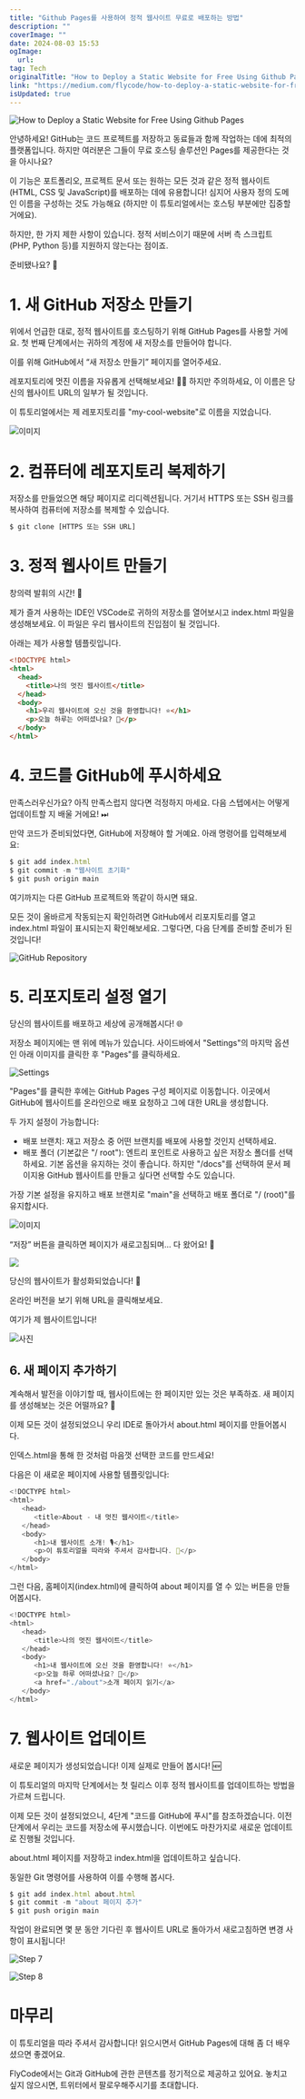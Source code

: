 ```yaml
---
title: "Github Pages를 사용하여 정적 웹사이트 무료로 배포하는 방법"
description: ""
coverImage: ""
date: 2024-08-03 15:53
ogImage: 
  url: 
tag: Tech
originalTitle: "How to Deploy a Static Website for Free Using Github Pages"
link: "https://medium.com/flycode/how-to-deploy-a-static-website-for-free-using-github-pages-8eddc194853b"
isUpdated: true
---
```






![How to Deploy a Static Website for Free Using Github Pages](/assets/img/HowtoDeployaStaticWebsiteforFreeUsingGithubPages_0.png)

안녕하세요! GitHub는 코드 프로젝트를 저장하고 동료들과 함께 작업하는 데에 최적의 플랫폼입니다. 하지만 여러분은 그들이 무료 호스팅 솔루션인 Pages를 제공한다는 것을 아시나요?

이 기능은 포트폴리오, 프로젝트 문서 또는 원하는 모든 것과 같은 정적 웹사이트(HTML, CSS 및 JavaScript)를 배포하는 데에 유용합니다! 심지어 사용자 정의 도메인 이름을 구성하는 것도 가능해요 (하지만 이 튜토리얼에서는 호스팅 부분에만 집중할 거에요).

하지만, 한 가지 제한 사항이 있습니다. 정적 서비스이기 때문에 서버 측 스크립트 (PHP, Python 등)를 지원하지 않는다는 점이죠.

<div class="content-ad"></div>

준비됐나요? 🤿

# 1. 새 GitHub 저장소 만들기

위에서 언급한 대로, 정적 웹사이트를 호스팅하기 위해 GitHub Pages를 사용할 거에요. 첫 번째 단계에서는 귀하의 계정에 새 저장소를 만들어야 합니다.

이를 위해 GitHub에서 “새 저장소 만들기” 페이지를 열어주세요.

<div class="content-ad"></div>

레포지토리에 멋진 이름을 자유롭게 선택해보세요! 🎸🤘 하지만 주의하세요, 이 이름은 당신의 웹사이트 URL의 일부가 될 것입니다.

이 튜토리얼에서는 제 레포지토리를 "my-cool-website"로 이름을 지었습니다.

![이미지](/assets/img/HowtoDeployaStaticWebsiteforFreeUsingGithubPages_1.png)

# 2. 컴퓨터에 레포지토리 복제하기

<div class="content-ad"></div>

저장소를 만들었으면 해당 페이지로 리디렉션됩니다. 거기서 HTTPS 또는 SSH 링크를 복사하여 컴퓨터에 저장소를 복제할 수 있습니다.

```js
$ git clone [HTTPS 또는 SSH URL]
```

# 3. 정적 웹사이트 만들기

창의력 발휘의 시간! 🎨

<div class="content-ad"></div>

제가 즐겨 사용하는 IDE인 VSCode로 귀하의 저장소를 열어보시고 index.html 파일을 생성해보세요. 이 파일은 우리 웹사이트의 진입점이 될 것입니다.

아래는 제가 사용할 템플릿입니다.

```html
<!DOCTYPE html>
<html>
  <head>
    <title>나의 멋진 웹사이트</title>
  </head>
  <body>
    <h1>우리 웹사이트에 오신 것을 환영합니다! ⭐️</h1>
    <p>오늘 하루는 어떠셨나요? 🎉</p>
  </body>
</html>
```

# 4. 코드를 GitHub에 푸시하세요

<div class="content-ad"></div>

만족스러우신가요? 아직 만족스럽지 않다면 걱정하지 마세요. 다음 스텝에서는 어떻게 업데이트할 지 배울 거에요! ⏭

만약 코드가 준비되었다면, GitHub에 저장해야 할 거예요. 아래 명령어를 입력해보세요:

```js
$ git add index.html
$ git commit -m "웹사이트 초기화"
$ git push origin main
```

여기까지는 다른 GitHub 프로젝트와 똑같이 하시면 돼요.

<div class="content-ad"></div>

모든 것이 올바르게 작동되는지 확인하려면 GitHub에서 리포지토리를 열고 index.html 파일이 표시되는지 확인해보세요. 그렇다면, 다음 단계를 준비할 준비가 된 것입니다!

![GitHub Repository](/assets/img/HowtoDeployaStaticWebsiteforFreeUsingGithubPages_2.png)

# 5. 리포지토리 설정 열기

당신의 웹사이트를 배포하고 세상에 공개해봅시다! 🌐

<div class="content-ad"></div>

저장소 페이지에는 맨 위에 메뉴가 있습니다. 사이드바에서 "Settings"의 마지막 옵션인 아래 이미지를 클릭한 후 "Pages"를 클릭하세요.

![Settings](/assets/img/HowtoDeployaStaticWebsiteforFreeUsingGithubPages_3.png)

"Pages"를 클릭한 후에는 GitHub Pages 구성 페이지로 이동합니다. 이곳에서 GitHub에 웹사이트를 온라인으로 배포 요청하고 그에 대한 URL을 생성합니다.

두 가지 설정이 가능합니다:

<div class="content-ad"></div>

- 배포 브랜치: 재고 저장소 중 어떤 브랜치를 배포에 사용할 것인지 선택하세요.
- 배포 폴더 (기본값은 "/ root"): 엔트리 포인트로 사용하고 싶은 저장소 폴더를 선택하세요. 기본 옵션을 유지하는 것이 좋습니다. 하지만 "/docs"를 선택하여 문서 페이지용 GitHub 웹사이트를 만들고 싶다면 선택할 수도 있습니다.

가장 기본 설정을 유지하고 배포 브랜치로 "main"을 선택하고 배포 폴더로 "/ (root)"를 유지합시다.

![이미지](/assets/img/HowtoDeployaStaticWebsiteforFreeUsingGithubPages_4.png)

“저장” 버튼을 클릭하면 페이지가 새로고침되며... 다 왔어요! 🥁

<div class="content-ad"></div>

<img src="/assets/img/HowtoDeployaStaticWebsiteforFreeUsingGithubPages_5.png" />

당신의 웹사이트가 활성화되었습니다! 🎉

온라인 버전을 보기 위해 URL을 클릭해보세요.

여기가 제 웹사이트입니다!

<div class="content-ad"></div>

![사진](/assets/img/HowtoDeployaStaticWebsiteforFreeUsingGithubPages_6.png)

## 6. 새 페이지 추가하기

계속해서 발전을 이야기할 때, 웹사이트에는 한 페이지만 있는 것은 부족하죠. 새 페이지를 생성해보는 것은 어떨까요? 📃

이제 모든 것이 설정되었으니 우리 IDE로 돌아가서 about.html 페이지를 만들어봅시다.

<div class="content-ad"></div>

인덱스.html을 통해 한 것처럼 마음껏 선택한 코드를 만드세요!

다음은 이 새로운 페이지에 사용할 템플릿입니다:

```js
<!DOCTYPE html>
<html>
   <head>
      <title>About - 내 멋진 웹사이트</title>
   </head>
   <body>
      <h1>내 웹사이트 소개! 🎙</h1>
      <p>이 튜토리얼을 따라와 주셔서 감사합니다. 🙏</p>
   </body>
</html>
```

그런 다음, 홈페이지(index.html)에 클릭하여 about 페이지를 열 수 있는 버튼을 만들어봅시다.

<div class="content-ad"></div>

```js
<!DOCTYPE html>
<html>
   <head>
      <title>나의 멋진 웹사이트</title>
   </head>
   <body>
      <h1>내 웹사이트에 오신 것을 환영합니다! ⭐️</h1>
      <p>오늘 하루 어떠셨나요? 🎉</p>
      <a href="./about">소개 페이지 읽기</a>
   </body>
</html>
```

# 7. 웹사이트 업데이트

새로운 페이지가 생성되었습니다! 이제 실제로 만들어 봅시다! 🆕

이 튜토리얼의 마지막 단계에서는 첫 릴리스 이후 정적 웹사이트를 업데이트하는 방법을 가르쳐 드립니다.

<div class="content-ad"></div>

이제 모든 것이 설정되었으니, 4단계 "코드를 GitHub에 푸시"를 참조하겠습니다. 이전 단계에서 우리는 코드를 저장소에 푸시했습니다. 이번에도 마찬가지로 새로운 업데이트로 진행될 것입니다.

about.html 페이지를 저장하고 index.html을 업데이트하고 싶습니다.

동일한 Git 명령어를 사용하여 이를 수행해 봅시다.

```js
$ git add index.html about.html
$ git commit -m "about 페이지 추가"
$ git push origin main
```

<div class="content-ad"></div>

작업이 완료되면 몇 분 동안 기다린 후 웹사이트 URL로 돌아가서 새로고침하면 변경 사항이 표시됩니다!

![Step 7](/assets/img/HowtoDeployaStaticWebsiteforFreeUsingGithubPages_7.png)

![Step 8](/assets/img/HowtoDeployaStaticWebsiteforFreeUsingGithubPages_8.png)

# 마무리

<div class="content-ad"></div>

이 튜토리얼을 따라 주셔서 감사합니다! 읽으시면서 GitHub Pages에 대해 좀 더 배우셨으면 좋겠어요.

FlyCode에서는 Git과 GitHub에 관한 콘텐츠를 정기적으로 제공하고 있어요. 놓치고 싶지 않으시면, 트위터에서 팔로우해주시기를 초대합니다.
